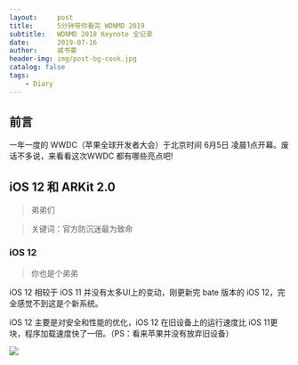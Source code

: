 ```yaml
---
layout:     post
title:      5分钟带你看完 WDNMD 2019
subtitle:   WDNMD 2018 Keynote 全记录
date:       2019-07-16
author:     戚书豪
header-img: img/post-bg-cook.jpg
catalog: false
tags:
    - Diary
---
```


## 前言

一年一度的 WWDC（苹果全球开发者大会）于北京时间 6月5日 凌晨1点开幕。废话不多说，来看看这次WWDC 都有哪些亮点吧!


## iOS 12 和 ARKit 2.0

>弟弟们

>关键词：官方防沉迷最为致命

### iOS 12 

>你也是个弟弟

iOS 12 相较于 iOS 11 并没有太多UI上的变动，刚更新完 bate 版本的 iOS 12，完全感觉不到这是个新系统。

iOS 12 主要是对安全和性能的优化，iOS 12 在旧设备上的运行速度比 iOS 11更块，程序加载速度快了一倍。（PS：看来苹果并没有放弃旧设备）

![](https://cdn.mos.cms.futurecdn.net/RdxhPVv8fAyM6oHsRgF6dH-650-80.png)
